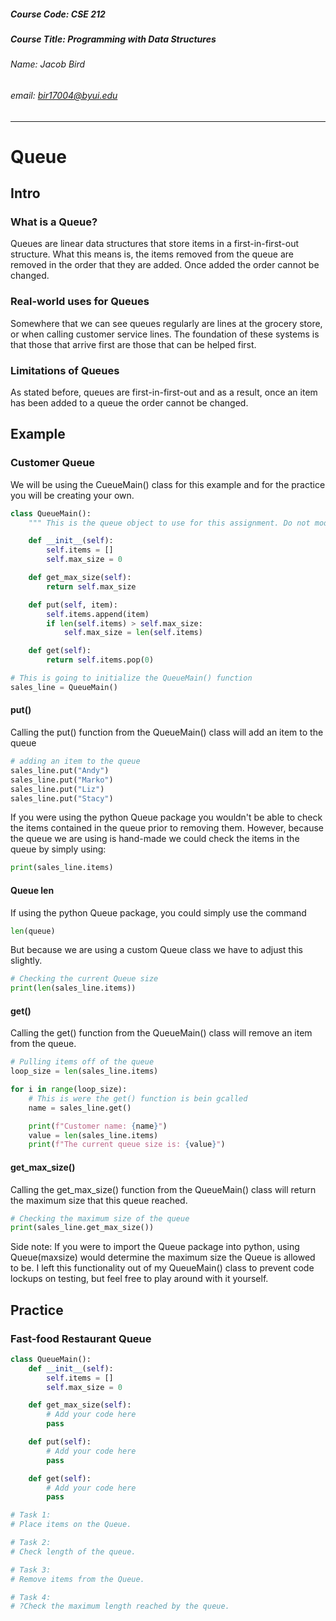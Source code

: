 ##### Course Code: CSE 212
##### Course Title: Programming with Data Structures
###### Name: Jacob Bird
###### email: bir17004@byui.edu
*****************************************************

# Queue

## Intro

### What is a Queue?
Queues are linear data structures that store items in a first-in-first-out structure. What this means is, the items removed from the queue are removed in the order that they are added. Once added the order cannot be changed.

### Real-world uses for Queues
Somewhere that we can see queues regularly are lines at the grocery store, or when calling customer service lines. The foundation of these systems is that those that arrive first are those that can be helped first. 

### Limitations of Queues
As stated before, queues are first-in-first-out and as a result, once an item has been added to a queue the order cannot be changed.

## Example
### Customer Queue
We will be using the CueueMain() class for this example and for the practice you will be creating your own.

```python
class QueueMain():
    """ This is the queue object to use for this assignment. Do not modify!! """

    def __init__(self):
        self.items = []
        self.max_size = 0

    def get_max_size(self):
        return self.max_size

    def put(self, item):
        self.items.append(item)
        if len(self.items) > self.max_size:
            self.max_size = len(self.items)

    def get(self):
        return self.items.pop(0)

# This is going to initialize the QueueMain() function
sales_line = QueueMain()
```

#### put()
Calling the put() function from the QueueMain() class will add an item to the queue
```python
# adding an item to the queue
sales_line.put("Andy")
sales_line.put("Marko")
sales_line.put("Liz")
sales_line.put("Stacy")
```
If you were using the python Queue package you wouldn't be able to check the items contained in the queue prior to removing them. However, because the queue we are using is hand-made we could check the items in the queue by simply using:
```python
print(sales_line.items)
```
#### Queue len
If using the python Queue package, you could simply use the command
```python
len(queue)
```
But because we are using a custom Queue class we have to adjust this slightly.
```python
# Checking the current Queue size
print(len(sales_line.items))

```

#### get()
Calling the get() function from the QueueMain() class will remove an item from the queue.
```python
# Pulling items off of the queue
loop_size = len(sales_line.items)

for i in range(loop_size):
    # This is were the get() function is bein gcalled
    name = sales_line.get()

    print(f"Customer name: {name}")
    value = len(sales_line.items)
    print(f"The current queue size is: {value}")
```

#### get_max_size()
Calling the get_max_size() function from the QueueMain() class will return the maximum size that this queue reached.
```python
# Checking the maximum size of the queue
print(sales_line.get_max_size())
```
Side note: If you were to import the Queue package into python, using Queue(maxsize) would determine the maximum size the Queue is allowed to be. I left this functionality out of my QueueMain() class to prevent code lockups on testing, but feel free to play around with it yourself.

## Practice
### Fast-food Restaurant Queue
```python
class QueueMain():
    def __init__(self):
        self.items = []
        self.max_size = 0

    def get_max_size(self):
        # Add your code here
        pass

    def put(self):
        # Add your code here
        pass

    def get(self):
        # Add your code here
        pass
```
```python
# Task 1:
# Place items on the Queue.

```
```python
# Task 2:
# Check length of the queue.

```
```python
# Task 3:
# Remove items from the Queue.

```
```python
# Task 4:
# ?Check the maximum length reached by the queue.

```


